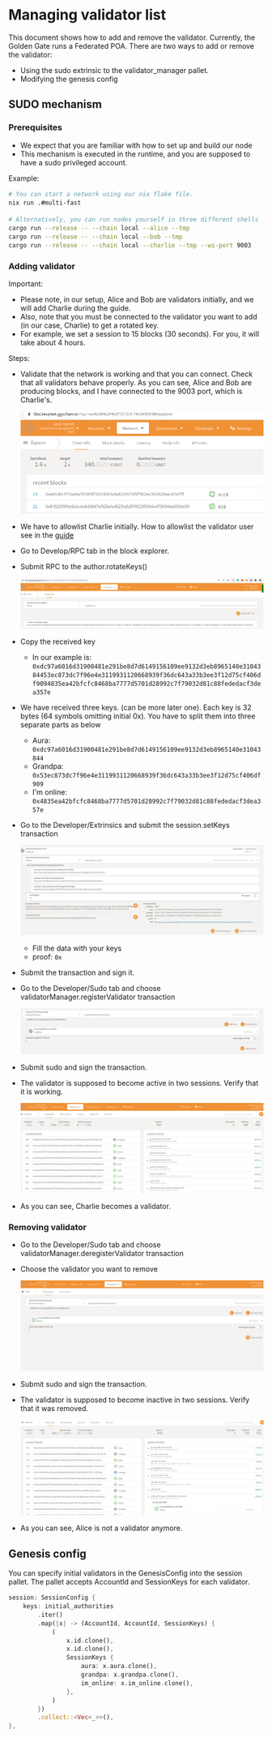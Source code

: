 # Managing validator list

This document shows how to add and remove the validator.
Currently, the Golden Gate runs a Federated POA.
There are two ways to add or remove the validator:

* Using the sudo extrinsic to the validator_manager pallet.
* Modifying the genesis config

## SUDO mechanism

### Prerequisites

* We expect that you are familiar with how to set up and build our node
* This mechanism is executed in the runtime, and you are supposed to have a sudo privileged account.

Example:

```bash
# You can start a network using our nix flake file.
nix run .#multi-fast

# Alternatively, you can run nodes yourself in three different shells
cargo run --release -- --chain local --alice --tmp
cargo run --release -- --chain local --bob --tmp
cargo run --release -- --chain local --charlie --tmp --ws-port 9003
```

### Adding validator

Important:

* Please note, in our setup, Alice and Bob are validators initially, and we will add Charlie during the guide.
* Also, note that you must be connected to the validator you want to add (in our case, Charlie) to get a rotated key.
* For example, we set a session to 15 blocks (30 seconds). For you, it will take about 4 hours.

Steps:

* Validate that the network is working and that you can connect. Check that all validators behave properly.
As you can see, Alice and Bob are producing blocks, and I have connected to the 9003 port, which is Charlie's.

  ![The image shows that validator are running](images/initial.png)
* We have to allowlist Charlie initially. How to allowlist the validator user see in the [guide](../adding-user-to-allowlist/README.md)
* Go to Develop/RPC tab in the block explorer.
* Submit RPC to the author.rotateKeys()

  ![The image shows example output of the rotate_keys](images/rotate_keys.png)
* Copy the received key
  * In our example is: `0xdc97a6016d31900481e291be8d7d6149156109ee9132d3eb8965140e3104384453ec873dc7f96e4e3119931120668939f36dc643a33b3ee3f12d75cf406df9094835ea42bfcfc8468ba7777d5701d28992c7f79032d81c88fededacf3dea357e`
* We have received three keys. (can be more later one). Each key is 32 bytes (64 symbols omitting initial 0x).
You have to split them into three separate parts as below
  * Aura: `0xdc97a6016d31900481e291be8d7d6149156109ee9132d3eb8965140e31043844`
  * Grandpa: `0x53ec873dc7f96e4e3119931120668939f36dc643a33b3ee3f12d75cf406df909`
  * I'm online: `0x4835ea42bfcfc8468ba7777d5701d28992c7f79032d81c88fededacf3dea357e`
* Go to the Developer/Extrinsics and submit the session.setKeys transaction

  ![The image shows how to set_keys with given data](images/set_keys.png)
  * Fill the data with your keys
  * proof: `0x`

* Submit the transaction and sign it.
* Go to the Developer/Sudo tab and choose validatorManager.registerValidator transaction

  ![The image shows example how to register validator](images/adding_validator.png)
* Submit sudo and sign the transaction.
* The validator is supposed to become active in two sessions. Verify that it is working.

  ![The image shows that validator started producing blocks after two sessions](images/check_validator.png)
* As you can see, Charlie becomes a validator.

### Removing validator

* Go to the Developer/Sudo tab and choose validatorManager.deregisterValidator transaction
* Choose the validator you want to remove

  ![The image shows how to remove a validator](images/removed_validator.png)
* Submit sudo and sign the transaction.
* The validator is supposed to become inactive in two sessions. Verify that it was removed.

  ![The image shows that the validator was removed after two sessions](images/check_validator_removal.png)
* As you can see, Alice is not a validator anymore.

## Genesis config

You can specify initial validators in the GenesisConfig into the session pallet.
The pallet accepts AccountId and SessionKeys for each validator.

```rust
session: SessionConfig {
    keys: initial_authorities
        .iter()
        .map(|x| -> (AccountId, AccountId, SessionKeys) {
            (
                x.id.clone(),
                x.id.clone(),
                SessionKeys {
                    aura: x.aura.clone(),
                    grandpa: x.grandpa.clone(),
                    im_online: x.im_online.clone(),
                },
            )
        })
        .collect::<Vec<_>>(),
},
```
